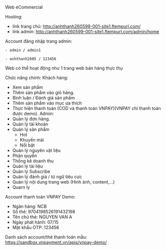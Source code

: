 Web eCommercial

Hosting:
  - link trang chủ: http://anhthanh260599-001-site1.ftempurl.com/
  - link admin: http://anhthanh260599-001-site1.ftempurl.com/admin/home

Account đăng nhập trang admin:

    - admin / admin1
    
    - anhthanh2605 / 123456

Web có thể hoạt động như 1 trang web bán hàng thực thụ

Chức năng chính:
Khách hàng:
  - Xem sản phẩm
  - Thêm sản phẩm vào giỏ hàng.
  - Bình luận / Đánh giá sản phẩm
  - Thêm sản phẩm vào mục ưa thích
  - Thực hiện thanh toán (COD và thanh toán VNPAY)(VNPAY chỉ thanh toán được demo).
Admin:
  - Quản lý đơn hàng.
  - Quản lý tài khoản
  - Quản lý sản phẩm
      + Hot
      + Khuyến mãi
      + Nổi bật
  - Quản lý nguyên vật liệu
  - Phân quyền
  - Thống kê doanh thu
  - Quản lý tài liệu
  - Quản lý Subscribe
  - Quản lý đánh giá / từ ngữ tiêu cực
  - Quản lý nội dung trang web (Hình ảnh, content,...)
  - Quarn ly

Account thanh toán VNPAY Demo:
   - Ngân hàng:	NCB
   - Số thẻ:	9704198526191432198
   - Tên chủ thẻ:	NGUYEN VAN A
   - Ngày phát hành:	07/15
   - Mật khẩu OTP:	123456

Danh sách account/thẻ thanh toán mẫu:
https://sandbox.vnpayment.vn/apis/vnpay-demo/
